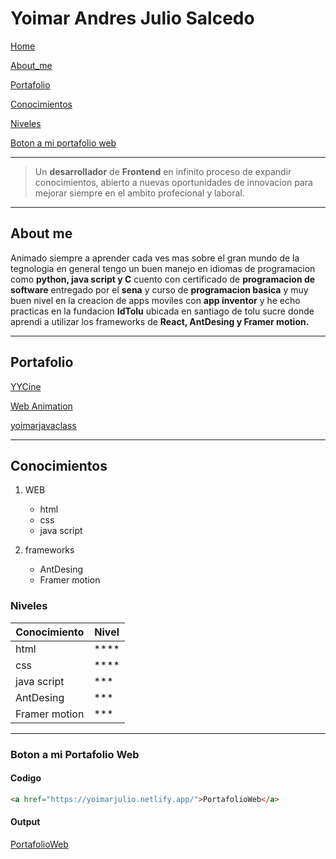 # Yoimar Andres Julio Salcedo

[Home](#yoimar-andres-julio-salcedo)

[About_me](#about-me)

[Portafolio](#portafolio)

[Conocimientos](#conocimientos)

[Niveles](#niveles)

[Boton a mi portafolio web](#boton-a-mi-portafolio-web)

---

> Un **desarrollador** de **Frontend** en infinito proceso de expandir conocimientos, abierto a nuevas oportunidades de innovacion para mejorar siempre en el ambito profecional y laboral.

---

## About me

Animado siempre a aprender cada ves mas sobre el gran mundo de la tegnologia en general tengo un buen manejo en idiomas de programacion como **python, java script y C** cuento con certificado de **programacion de software** entregado por el **sena** y curso de **programacion basica** y muy buen nivel en la creacion de apps moviles con **app inventor** y he echo practicas en la fundacion **IdTolu** ubicada en santiago de tolu sucre donde aprendi a utilizar los frameworks de **React, AntDesing y Framer motion.**

---

## Portafolio

[YYCine](https://yycine.blogspot.com/)

[Web Animation](https://yoimarwebanimation.netlify.app/)

[yoimarjavaclass](https://yoimarjavaclass.netlify.app/)

---

## Conocimientos

1. WEB
    - html
    - css
    - java script

1. frameworks
    - AntDesing
    - Framer motion

### Niveles

| Conocimiento  | Nivel |
|---------------|-------|
| html          |  **** |
| css           |  **** |
| java script   |  ***  |
| AntDesing     |  ***  |
| Framer motion |  ***  |

---

### Boton a mi Portafolio Web

#### Codigo

```html
<a href="https://yoimarjulio.netlify.app/">PortafolioWeb</a>
 ```

#### Output
<div>
<a href="https://yoimarjulio.netlify.app/">PortafolioWeb</a>
</div>
<!-- Ignorar \*\*programacion basica\*\* -->
<!-- imagen => ![perfil](https://yoimarjulio.netlify.app/assets/images/img3.jpg) -->